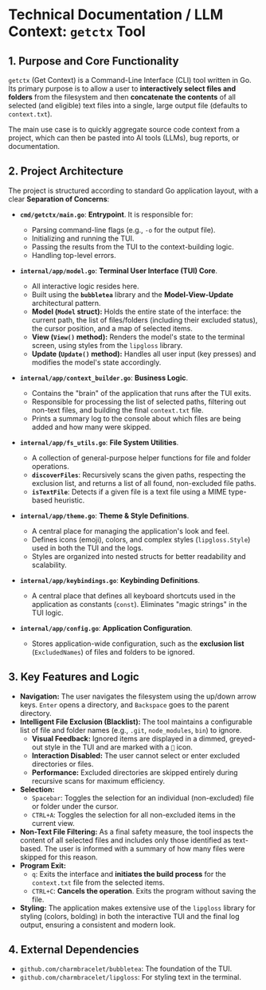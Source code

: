 # Technical Documentation / LLM Context: `getctx` Tool

## 1. Purpose and Core Functionality

`getctx` (Get Context) is a Command-Line Interface (CLI) tool written in Go. Its primary purpose is to allow a user to **interactively select files and folders** from the filesystem and then **concatenate the contents** of all selected (and eligible) text files into a single, large output file (defaults to `context.txt`).

The main use case is to quickly aggregate source code context from a project, which can then be pasted into AI tools (LLMs), bug reports, or documentation.

## 2. Project Architecture

The project is structured according to standard Go application layout, with a clear **Separation of Concerns**:

- **`cmd/getctx/main.go`**: **Entrypoint**. It is responsible for:

  - Parsing command-line flags (e.g., `-o` for the output file).
  - Initializing and running the TUI.
  - Passing the results from the TUI to the context-building logic.
  - Handling top-level errors.

- **`internal/app/model.go`**: **Terminal User Interface (TUI) Core**.

  - All interactive logic resides here.
  - Built using the **`bubbletea`** library and the **Model-View-Update** architectural pattern.
  - **Model (`Model` struct):** Holds the entire state of the interface: the current path, the list of files/folders (including their excluded status), the cursor position, and a map of selected items.
  - **View (`View()` method):** Renders the model's state to the terminal screen, using styles from the `lipgloss` library.
  - **Update (`Update()` method):** Handles all user input (key presses) and modifies the model's state accordingly.

- **`internal/app/context_builder.go`**: **Business Logic**.

  - Contains the "brain" of the application that runs after the TUI exits.
  - Responsible for processing the list of selected paths, filtering out non-text files, and building the final `context.txt` file.
  - Prints a summary log to the console about which files are being added and how many were skipped.

- **`internal/app/fs_utils.go`**: **File System Utilities**.

  - A collection of general-purpose helper functions for file and folder operations.
  - **`discoverFiles`**: Recursively scans the given paths, respecting the exclusion list, and returns a list of all found, non-excluded file paths.
  - **`isTextFile`**: Detects if a given file is a text file using a MIME type-based heuristic.

- **`internal/app/theme.go`**: **Theme & Style Definitions**.

  - A central place for managing the application's look and feel.
  - Defines icons (emoji), colors, and complex styles (`lipgloss.Style`) used in both the TUI and the logs.
  - Styles are organized into nested structs for better readability and scalability.

- **`internal/app/keybindings.go`**: **Keybinding Definitions**.

  - A central place that defines all keyboard shortcuts used in the application as constants (`const`). Eliminates "magic strings" in the TUI logic.

- **`internal/app/config.go`**: **Application Configuration**.
  - Stores application-wide configuration, such as the **exclusion list** (`ExcludedNames`) of files and folders to be ignored.

## 3. Key Features and Logic

- **Navigation:** The user navigates the filesystem using the up/down arrow keys. `Enter` opens a directory, and `Backspace` goes to the parent directory.
- **Intelligent File Exclusion (Blacklist):** The tool maintains a configurable list of file and folder names (e.g., `.git`, `node_modules`, `bin`) to ignore.
  - **Visual Feedback:** Ignored items are displayed in a dimmed, greyed-out style in the TUI and are marked with a `🚫` icon.
  - **Interaction Disabled:** The user cannot select or enter excluded directories or files.
  - **Performance:** Excluded directories are skipped entirely during recursive scans for maximum efficiency.
- **Selection:**
  - `Spacebar`: Toggles the selection for an individual (non-excluded) file or folder under the cursor.
  - `CTRL+A`: Toggles the selection for all non-excluded items in the current view.
- **Non-Text File Filtering:** As a final safety measure, the tool inspects the content of all selected files and includes only those identified as text-based. The user is informed with a summary of how many files were skipped for this reason.
- **Program Exit:**
  - `q`: Exits the interface and **initiates the build process** for the `context.txt` file from the selected items.
  - `CTRL+C`: **Cancels the operation**. Exits the program without saving the file.
- **Styling:** The application makes extensive use of the `lipgloss` library for styling (colors, bolding) in both the interactive TUI and the final log output, ensuring a consistent and modern look.

## 4. External Dependencies

- `github.com/charmbracelet/bubbletea`: The foundation of the TUI.
- `github.com/charmbracelet/lipgloss`: For styling text in the terminal.
